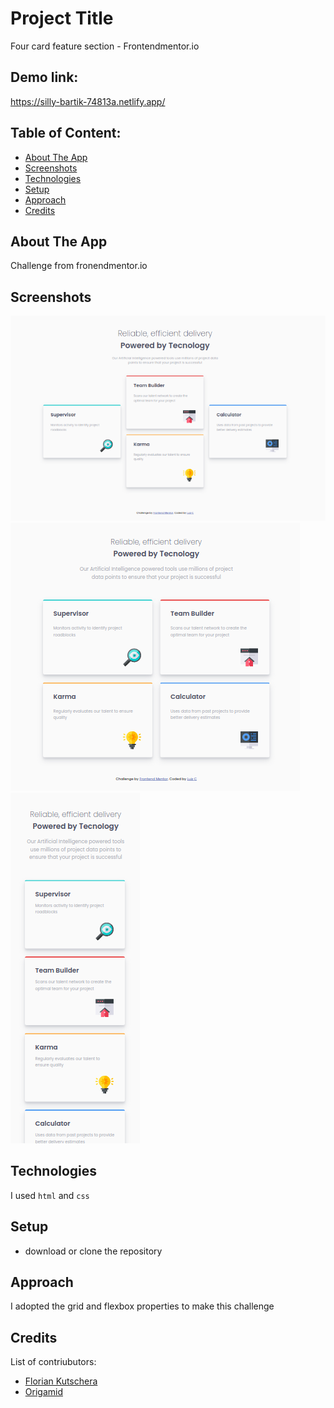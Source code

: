 # Project Title

Four card feature section - Frontendmentor.io

## Demo link:

https://silly-bartik-74813a.netlify.app/

## Table of Content:

- [About The App](#about-the-app)
- [Screenshots](#screenshots)
- [Technologies](#technologies)
- [Setup](#setup)
- [Approach](#approach)
- [Credits](#credits)

## About The App

Challenge from fronendmentor.io

## Screenshots

![](https://github.com/lc-dev90/Four-card-feature-section/blob/master/screenshots/Captura%20de%20tela_2021-05-21_05-53-48.png?raw=true)
![](https://github.com/lc-dev90/Four-card-feature-section/blob/master/screenshots/Captura%20de%20tela_2021-05-21_05-54-29.png?raw=true)
![](https://github.com/lc-dev90/Four-card-feature-section/blob/master/screenshots/Captura%20de%20tela_2021-05-21_05-54-53.png?raw=true)

## Technologies

I used `html` and `css`

## Setup

- download or clone the repository

## Approach

I adopted the grid and flexbox properties to make this challenge

## Credits

List of contriubutors:

- [Florian Kutschera](https://medium.com/@Florian/freebie-google-material-design-shadow-helper-2a0501295a2d#.wyvbmcq10)
- [Origamid](https://www.origamid.com/projetos/css-grid-layout-guia-completo/)

